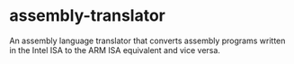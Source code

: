 assembly-translator
===================

An assembly language translator that converts assembly programs written in the  Intel ISA to the ARM ISA equivalent and vice versa.
